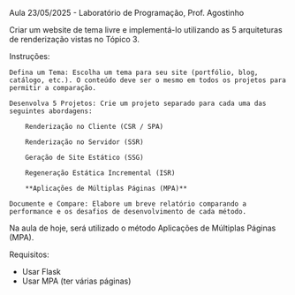 Aula 23/05/2025 - Laboratório de Programação, Prof. Agostinho

Criar um website de tema livre e implementá-lo utilizando as 5 arquiteturas de renderização vistas no Tópico 3.

Instruções:

    Defina um Tema: Escolha um tema para seu site (portfólio, blog, catálogo, etc.). O conteúdo deve ser o mesmo em todos os projetos para permitir a comparação.

    Desenvolva 5 Projetos: Crie um projeto separado para cada uma das seguintes abordagens:

        Renderização no Cliente (CSR / SPA)

        Renderização no Servidor (SSR)

        Geração de Site Estático (SSG)

        Regeneração Estática Incremental (ISR)

        **Aplicações de Múltiplas Páginas (MPA)**

    Documente e Compare: Elabore um breve relatório comparando a performance e os desafios de desenvolvimento de cada método.

Na aula de hoje, será utilizado o método Aplicações de Múltiplas Páginas (MPA).

Requisitos:

- Usar Flask
- Usar MPA (ter várias páginas)